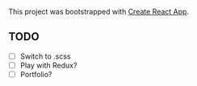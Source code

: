 This project was bootstrapped with [Create React App](https://github.com/facebookincubator/create-react-app).

## TODO

- [ ] Switch to .scss
- [ ] Play with Redux?
- [ ] Portfolio?
